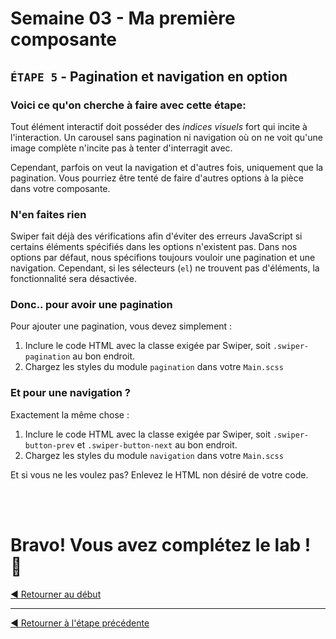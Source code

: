 # Semaine 03 - Ma première composante

## `ÉTAPE 5` - Pagination et navigation en option

### Voici ce qu'on cherche à faire avec cette étape:

Tout élément interactif doit posséder des _indices visuels_ fort qui incite à l'interaction. Un carousel sans pagination ni navigation où on ne voit qu'une image complète n'incite pas à tenter d'interragit avec.

Cependant, parfois on veut la navigation et d'autres fois, uniquement que la pagination. Vous pourriez être tenté de faire d'autres options à la pièce dans votre composante.

### N'en faites rien

Swiper fait déjà des vérifications afin d'éviter des erreurs JavaScript si certains éléments spécifiés dans les options n'existent pas. Dans nos options par défaut, nous spécifions toujours vouloir une pagination et une navigation. Cependant, si les sélecteurs (`el`) ne trouvent pas d'éléments, la fonctionnalité sera désactivée.

### Donc.. pour avoir une pagination

Pour ajouter une pagination, vous devez simplement :

1. Inclure le code HTML avec la classe exigée par Swiper, soit `.swiper-pagination` au bon endroit.
2. Chargez les styles du module `pagination` dans votre `Main.scss`

### Et pour une navigation ?

Exactement la même chose :

1. Inclure le code HTML avec la classe exigée par Swiper, soit `.swiper-button-prev` et `.swiper-button-next` au bon endroit.
2. Chargez les styles du module `navigation` dans votre `Main.scss`

Et si vous ne les voulez pas? Enlevez le HTML non désiré de votre code.

<br><br>

# Bravo! Vous avez complétez le lab ! 💪

[◀ Retourner au début](../README.md)

<hr>

[◀ Retourner à l'étape précédente](d.md)
